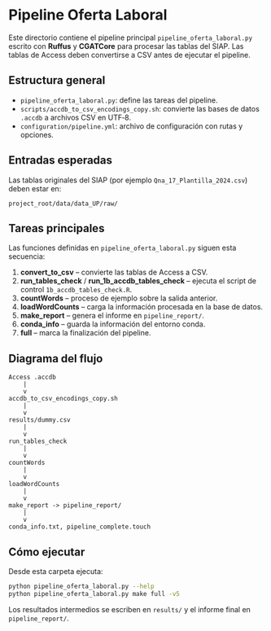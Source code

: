 # Pipeline Oferta Laboral

Este directorio contiene el pipeline principal `pipeline_oferta_laboral.py` escrito con **Ruffus** y **CGATCore** para procesar las tablas del SIAP. Las tablas de Access deben convertirse a CSV antes de ejecutar el pipeline.

## Estructura general
- `pipeline_oferta_laboral.py`: define las tareas del pipeline.
- `scripts/accdb_to_csv_encodings_copy.sh`: convierte las bases de datos `.accdb` a archivos CSV en UTF‑8.
- `configuration/pipeline.yml`: archivo de configuración con rutas y opciones.

## Entradas esperadas
Las tablas originales del SIAP (por ejemplo `Qna_17_Plantilla_2024.csv`) deben estar en:

```
project_root/data/data_UP/raw/
```

## Tareas principales
Las funciones definidas en `pipeline_oferta_laboral.py` siguen esta secuencia:

1. **convert_to_csv** – convierte las tablas de Access a CSV.
2. **run_tables_check** / **run_1b_accdb_tables_check** – ejecuta el script de control `1b_accdb_tables_check.R`.
3. **countWords** – proceso de ejemplo sobre la salida anterior.
4. **loadWordCounts** – carga la información procesada en la base de datos.
5. **make_report** – genera el informe en `pipeline_report/`.
6. **conda_info** – guarda la información del entorno conda.
7. **full** – marca la finalización del pipeline.

## Diagrama del flujo
```
Access .accdb
    |
    v
accdb_to_csv_encodings_copy.sh
    |
    v
results/dummy.csv
    |
    v
run_tables_check
    |
    v
countWords
    |
    v
loadWordCounts
    |
    v
make_report -> pipeline_report/
    |
    v
conda_info.txt, pipeline_complete.touch
```

## Cómo ejecutar
Desde esta carpeta ejecuta:

```bash
python pipeline_oferta_laboral.py --help
python pipeline_oferta_laboral.py make full -v5
```

Los resultados intermedios se escriben en `results/` y el informe final en `pipeline_report/`.
